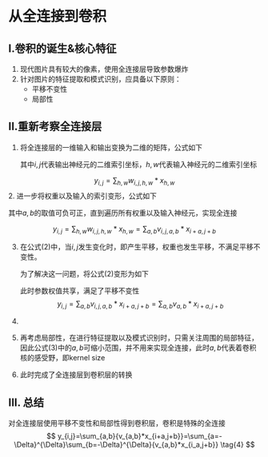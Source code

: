 # 从全连接到卷积

## I.卷积的诞生&核心特征

1. 现代图片具有较大的像素，使用全连接层导致参数爆炸
2. 针对图片的特征提取和模式识别，应具备以下原则：
   - 平移不变性
   - 局部性

## II.重新考察全连接层

1. 将全连接层的一维输入和输出变换为二维的矩阵，公式如下

   其中$i,j$代表输出神经元的二维索引坐标，$h,w$代表输入神经元的二维索引坐标

$$
y_{i,j}=\sum_{h,w}{w_{i,j,h,w}*x_{h,w}} \tag{1}
$$
2. 进一步将权重以及输入的索引变形，公式如下

   其中$a,b$的取值可负可正，直到遍历所有权重以及输入神经元，实现全连接

$$
y_{i,j}=\sum_{h,w}{w_{i,j,h,w}*x_{h,w}}=\sum_{a,b}{v_{i,j,a,b}*x_{i+a,j+b}} \tag{2}
$$

3. 在公式(2)中，当$i,j$发生变化时，即产生平移，权重也发生平移，不满足平移不变性。

   为了解决这一问题，将公式(2)变形为如下

   此时参数权值共享，满足了平移不变性
   $$
   y_{i,j}=\sum_{a,b}{v_{i,j,a,b}*x_{i+a,j+b}}=\sum_{a,b}{v_{a,b}*x_{i+a,j+b}} \tag{3}
   $$

4. 

4. 再考虑局部性，在进行特征提取以及模式识别时，只需关注周围的局部特征，因此公式(3)中的$a,b$可缩小范围，并不用来实现全连接，此时$a,b$代表着卷积核的感受野，即kernel size
5. 此时完成了全连接层到卷积层的转换

## III. 总结

对全连接层使用平移不变性和局部性得到卷积层，卷积是特殊的全连接
$$
y_{i,j}=\sum_{a,b}{v_{a,b}*x_{i+a,j+b}}=\sum_{a=-\Delta}^{\Delta}\sum_{b=-\Delta}^{\Delta}{v_{a,b}*x_{i_a,j+b}} \tag{4}
$$




